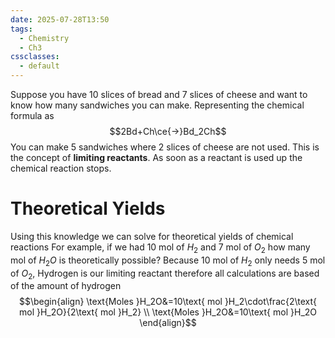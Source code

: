 ```yaml
---
date: 2025-07-28T13:50
tags:
  - Chemistry
  - Ch3
cssclasses:
  - default
---
```

Suppose you have 10 slices of bread and 7 slices of cheese and want to know how many sandwiches you can make. Representing the chemical formula as$$2Bd+Ch\ce{->}Bd_2Ch$$
You can make 5 sandwiches where 2 slices of cheese are not used. This is the concept of **limiting reactants**. As soon as a reactant is used up the chemical reaction stops. 

# Theoretical Yields
Using this knowledge we can solve for theoretical yields of chemical reactions
For example, if we had 10 mol of $H_2$ and 7 mol of $O_2$ how many mol of $H_2O$ is theoretically possible? Because 10 mol of $H_2$ only needs 5 mol of $O_2$, Hydrogen is our limiting reactant therefore all calculations are based of the amount of hydrogen
$$\begin{align}
\text{Moles }H_2O&=10\text{ mol }H_2\cdot\frac{2\text{ mol }H_2O}{2\text{ mol }H_2} \\
\text{Moles }H_2O&=10\text{ mol }H_2O
\end{align}$$
